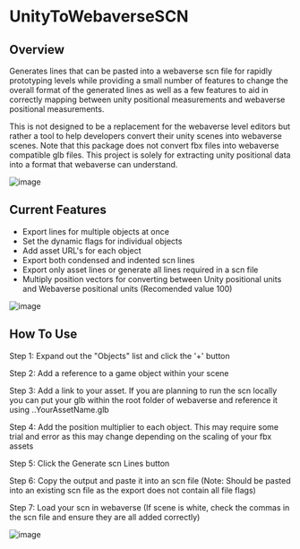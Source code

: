 # UnityToWebaverseSCN
## Overview
Generates lines that can be pasted into a webaverse scn file for rapidly prototyping levels while providing a small number of features to change the overall format of the generated lines as well as a few features to aid in correctly mapping between unity positional measurements and webaverse positional measurements.

This is not designed to be a replacement for the webaverse level editors but rather a tool to help developers convert their unity scenes into webaverse scenes. Note that this package does not convert fbx files into webaverse compatible glb files. This project is solely for extracting unity positional data into a format that webaverse can understand. 

![image](https://user-images.githubusercontent.com/36249159/167119027-b18150ce-3bc5-44b6-a487-6b1a81c60b37.png)

## Current Features
- Export lines for multiple objects at once
- Set the dynamic flags for individual objects
- Add asset URL's for each object
- Export both condensed and indented scn lines
- Export only asset lines or generate all lines required in a scn file
- Multiply position vectors for converting between Unity positional units and Webaverse positional units (Recomended value 100)

![image](https://user-images.githubusercontent.com/36249159/167113586-266f7749-932b-4727-b9ba-8a1e772501d9.png)

## How To Use
Step 1: Expand out the "Objects" list and click the '+' button

Step 2: Add a reference to a game object within your scene

Step 3: Add a link to your asset. If you are planning to run the scn locally you can put your glb within the root folder of webaverse and reference it using ..YourAssetName.glb

Step 4: Add the position multiplier to each object. This may require some trial and error as this may change depending on the scaling of your fbx assets

Step 5: Click the Generate scn Lines button

Step 6: Copy the output and paste it into an scn file (Note: Should be pasted into an existing scn file as the export does not contain all file flags)

Step 7: Load your scn in webaverse (If scene is white, check the commas in the scn file and ensure they are all added correctly) 

![image](https://user-images.githubusercontent.com/36249159/167169228-4c8e479f-add8-4bc3-b86e-a7a34f436f1f.png)



